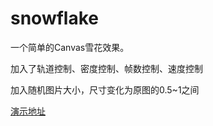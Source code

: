 # snowflake

一个简单的Canvas雪花效果。

加入了轨道控制、密度控制、帧数控制、速度控制

加入随机图片大小，尺寸变化为原图的0.5~1之间

[演示地址](https://no2015.github.io/snowflake/index.html)
